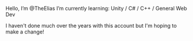 Hello, I’m @TheElias
I’m currently learning: Unity / C# / C++ / General Web Dev 

I haven't done much over the years with this account but I'm hoping to make a change!
